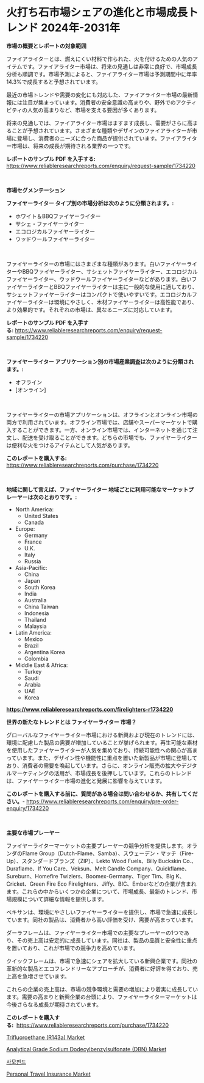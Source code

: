 <p><h1>火打ち石市場シェアの進化と市場成長トレンド 2024年-2031年</h1></p><p><strong>市場の概要とレポートの対象範囲</strong></p>
<p><p>ファイアライターとは、燃えにくい材料で作られた、火を付けるための人気のアイテムです。ファイアライター市場は、将来の見通しは非常に良好で、市場成長分析も順調です。市場予測によると、ファイアライター市場は予測期間中に年率14.3%で成長すると予想されています。</p><p>最近の市場トレンドや需要の変化にも対応した、ファイアライター市場の最新情報には注目が集まっています。消費者の安全意識の高まりや、野外でのアクティビティの人気の高まりなど、市場を支える要因が多くあります。</p><p>将来の見通しでは、ファイアライター市場はますます成長し、需要がさらに高まることが予想されています。さまざまな種類やデザインのファイアライターが市場に登場し、消費者のニーズに合った商品が提供されています。ファイアライター市場は、将来の成長が期待される業界の一つです。</p></p>
<p><strong>レポートのサンプル PDF を入手する:</strong> <a href="https://www.reliableresearchreports.com/enquiry/request-sample/1734220">https://www.reliableresearchreports.com/enquiry/request-sample/1734220</a></p>
<p>&nbsp;</p>
<p><strong>市場セグメンテーション</strong></p>
<p><strong>ファイヤーライター タイプ別の市場分析は次のように分類されます。:</strong></p>
<p><ul><li>ホワイト＆BBQファイヤーライター</li><li>サシェ・ファイヤーライター</li><li>エコロジカルファイヤーライター</li><li>ウッドウールファイヤーライター</li></ul></p>
<p>&nbsp;</p>
<p><p>ファイヤーライターの市場にはさまざまな種類があります。白いファイヤーライターやBBQファイヤーライター、サシェットファイヤーライター、エコロジカルファイヤーライター、ウッドウールファイヤーライターなどがあります。白いファイヤーライターとBBQファイヤーライターは主に一般的な使用に適しており、サシェットファイヤーライターはコンパクトで使いやすいです。エコロジカルファイヤーライターは環境にやさしく、木材ファイヤーライターは高性能であり、より効果的です。それぞれの市場は、異なるニーズに対応しています。</p></p>
<p><strong>レポートのサンプル PDF を入手する:</strong>&nbsp;<a href="https://www.reliableresearchreports.com/enquiry/request-sample/1734220">https://www.reliableresearchreports.com/enquiry/request-sample/1734220</a></p>
<p>&nbsp;</p>
<p><strong> ファイヤーライター アプリケーション別の市場産業調査は次のように分類されます。:</strong></p>
<p><ul><li>オフライン</li><li>[オンライン]</li></ul></p>
<p>&nbsp;</p>
<p><p>ファイヤーライターの市場アプリケーションは、オフラインとオンライン市場の両方で利用されています。オフライン市場では、店舗やスーパーマーケットで購入することができます。一方、オンライン市場では、インターネットを通じて注文し、配送を受け取ることができます。どちらの市場でも、ファイヤーライターは便利な火をつけるアイテムとして人気があります。</p></p>
<p><strong>このレポートを購入する:</strong>&nbsp; <a href="https://www.reliableresearchreports.com/purchase/1734220">https://www.reliableresearchreports.com/purchase/1734220</a></p>
<p>&nbsp;</p>
<p><strong>地域に関して言えば、ファイヤーライター 地域ごとに利用可能なマーケットプレーヤーは次のとおりです。:</strong></p>
<p><ul>
    <li>
        North America:
        <ul>
            <li>United States</li>
            <li>Canada</li>
        </ul>
    </li>
    <li>
        Europe:
        <ul>
            <li>Germany</li>
            <li>France</li>
            <li>U.K.</li>
            <li>Italy</li>
            <li>Russia</li>
        </ul>
    </li>
    <li>
        Asia-Pacific:
        <ul>
            <li>China</li>
            <li>Japan</li>
            <li>South Korea</li>
            <li>India</li>
            <li>Australia</li>
            <li>China Taiwan</li>
            <li>Indonesia</li>
            <li>Thailand</li>
            <li>Malaysia</li>
        </ul>
    </li>
    <li>
        Latin America:
        <ul>
            <li>Mexico</li>
            <li>Brazil</li>
            <li>Argentina Korea</li>
            <li>Colombia</li>
        </ul>
    </li>
    <li>
        Middle East & Africa:
        <ul>
            <li>Turkey</li>
            <li>Saudi</li>
            <li>Arabia</li>
            <li>UAE</li>
            <li>Korea</li>
        </ul>
    </li>
    </ul></p>
<p><strong><a href="https://www.reliableresearchreports.com/firelighters-r1734220">https://www.reliableresearchreports.com/firelighters-r1734220</a></strong>&nbsp;</p>
<p><strong>世界の新たなトレンドとは ファイヤーライター 市場？</strong></p>
<p><p>グローバルなファイヤーライター市場における新興および現在のトレンドには、環境に配慮した製品の需要が増加していることが挙げられます。再生可能な素材を使用したファイヤーライターが人気を集めており、持続可能性への関心が高まっています。また、デザイン性や機能性に重点を置いた新製品が市場に登場しており、消費者の需要を喚起しています。さらに、オンライン販売の拡大やデジタルマーケティングの活用が、市場成長を後押ししています。これらのトレンドは、ファイヤーライター市場の進化と発展に影響を与えています。</p></p>
<p><strong>このレポートを購入する前に、質問がある場合は問い合わせるか、共有してください。</strong>- <a href="https://www.reliableresearchreports.com/enquiry/pre-order-enquiry/1734220">https://www.reliableresearchreports.com/enquiry/pre-order-enquiry/1734220</a></p>
<p>&nbsp;</p>
<p><strong>主要な市場プレーヤー</strong></p>
<p><p>ファイヤーライターマーケットの主要プレーヤーの競争分析を提供します。オランダのFlame Group（Dutch-Flame、Samba）、スウェーデン・マッチ（Fire-Up）、スタンダードブランズ（ZIP）、Lekto Wood Fuels、Billy Buckskin Co.、Duraflame、If You Care、Veksun、Melt Candle Company、Quickflame、Sureburn、Homefire Twizlers、Boomex-Germany、Tiger Tim、Big K、Cricket、Green Fire Eco Firelighters、Jiffy、BIC、Emberなどの企業が含まれます。これらの中からいくつかの企業について、市場成長、最新のトレンド、市場規模について詳細な情報を提供します。</p><p>ベキサンは、環境にやさしいファイヤーライターを提供し、市場で急速に成長しています。同社の製品は、消費者から高い評価を受け、需要が高まっています。</p><p>ダーラフレームは、ファイヤーライター市場での主要なプレーヤーの1つであり、その売上高は安定的に成長しています。同社は、製品の品質と安全性に重点を置いており、これが市場での競争力を高めています。</p><p>クイックフレームは、市場で急速にシェアを拡大している新興企業です。同社の革新的な製品とエコフレンドリーなアプローチが、消費者に好評を得ており、売上高を急増させています。</p><p>これらの企業の売上高は、市場の競争環境と需要の増加により着実に成長しています。需要の高まりと新興企業の台頭により、ファイヤーライターマーケットは今後さらなる成長が期待されています。</p></p>
<p><strong>このレポートを購入する:</strong>&nbsp;&nbsp;<a href="https://www.reliableresearchreports.com/purchase/1734220">https://www.reliableresearchreports.com/purchase/1734220</a></p>
<p><p><a href="https://www.linkedin.com/pulse/trifluoroethane-r143a-market-research-report-key-successful-rvlde?trackingId=bd7E0MWcEUtX3lRWy3szrQ%3D%3D">Trifluoroethane (R143a) Market</a></p><p><a href="https://www.linkedin.com/pulse/analytical-grade-sodium-dodecylbenzylsulfonate-dbn-market-abzfe?trackingId=uk6PwU9GYJ1aWQzBx1bHmQ%3D%3D">Analytical Grade Sodium Dodecylbenzylsulfonate (DBN) Market</a></p><p><a href="https://github.com/laholand/Market-Research-Report-List-3/blob/main/502230723512.md">사모펀드</a></p><p><a href="https://github.com/JameTravis/Market-Research-Report-List-4/blob/main/personal-travel-insurance-market.md">Personal Travel Insurance Market</a></p></p>